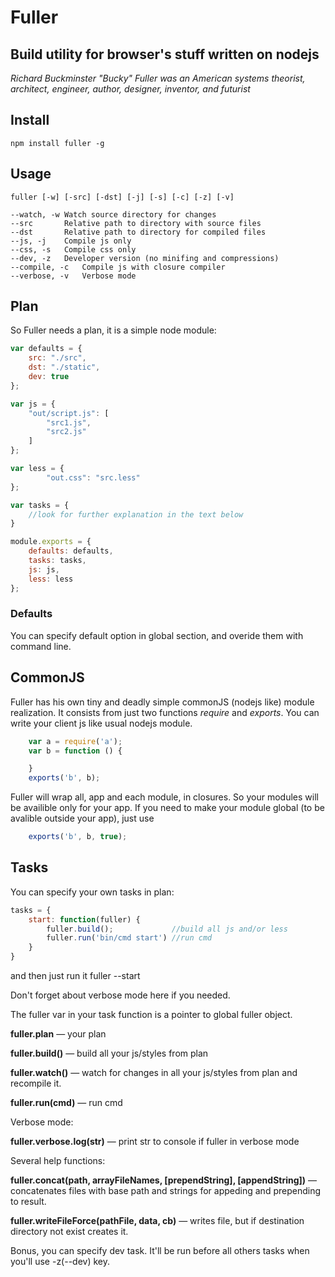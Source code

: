 # Fuller #
## Build utility for browser's stuff written on nodejs ##

_Richard Buckminster "Bucky" Fuller was an American systems theorist, architect, engineer, author, designer, inventor, and futurist_

## Install ##
    npm install fuller -g

## Usage ##
    fuller [-w] [-src] [-dst] [-j] [-s] [-c] [-z] [-v]

```
--watch, -w Watch source directory for changes
--src       Relative path to directory with source files
--dst       Relative path to directory for compiled files
--js, -j    Compile js only
--css, -s   Compile css only
--dev, -z   Developer version (no minifing and compressions)
--compile, -c   Compile js with closure compiler
--verbose, -v   Verbose mode
```
## Plan ##
So Fuller needs a plan, it is a simple node module:
```js
var defaults = {
    src: "./src",
    dst: "./static",
    dev: true
};

var js = {
    "out/script.js": [
        "src1.js",
        "src2.js"
    ]
};

var less = {
        "out.css": "src.less"
};

var tasks = {
    //look for further explanation in the text below
}

module.exports = {
    defaults: defaults,
    tasks: tasks,
    js: js,
    less: less
};
```
### Defaults ###
You can specify default option in global section, and overide them with command line.

## CommonJS ##
Fuller has his own tiny and deadly simple commonJS (nodejs like) module realization. It consists from just two functions _require_ and _exports_. You can write your client js like usual nodejs module.

```js
    var a = require('a');
    var b = function () {

    }
    exports('b', b);
``` 

Fuller will wrap all, app and each module, in closures. So your modules will be availible only for your app. If you need to make your module global (to be avalible outside your app), just use 
```js
    exports('b', b, true);
```
## Tasks
You can specify your own tasks in plan:
```js
tasks = {
    start: function(fuller) {
        fuller.build();             //build all js and/or less
        fuller.run('bin/cmd start') //run cmd
    }
}
```
and then just run it
    fuller --start

Don't forget about verbose mode here if you needed.

The fuller var in your task function is a pointer to global fuller object.

__fuller.plan__ — your plan

__fuller.build()__ — build all your js/styles from plan

__fuller.watch()__ — watch for changes in all your js/styles from plan and recompile it.

__fuller.run(cmd)__ — run cmd

Verbose mode:

__fuller.verbose.log(str)__ — print str to console if fuller in verbose mode

Several help functions:

__fuller.concat(path, arrayFileNames, [prependString], [appendString])__ — concatenates files with base path and strings for appeding and prepending to result.

__fuller.writeFileForce(pathFile, data, cb)__ — writes file, but if destination directory not exist creates it.

Bonus, you can specify dev task. It'll be run before all others tasks when you'll use -z(--dev) key.
